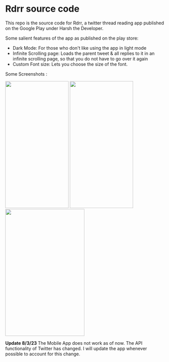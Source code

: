 # Rdrr source code
 This repo is the source code for Rdrr, a twitter thread reading app published on the Google Play under Harsh the Developer. 
 
 Some salient features of the app as published on the play store:

 - Dark Mode: For those who don't like using the app in light mode
 - Infinite Scrolling page: Loads the parent tweet & all replies to it in an infinite scrolling page, so that you do not have to go over it again
 - Custom Font size: Lets you choose the size of the font.
 
 
 Some Screenshots : 
 
 
<img src =https://user-images.githubusercontent.com/79366050/223662495-96516d51-372e-4a36-8be6-88cdfe152fe7.png width="200" height="400" />


<img src =https://user-images.githubusercontent.com/79366050/223662803-476d718a-013c-4dc3-a2b4-042f9db42666.png width="200" height="400" />


<img src =https://user-images.githubusercontent.com/79366050/223662565-7308c3db-6b0a-482a-9007-6831daec1a0d.png width="250" height="400" />
 
 <b> Update 8/3/23 </b> The Mobile App does not work as of now. The API functionality of Twitter has changed. 
                         I will update the app whenever possible to account for this change.



